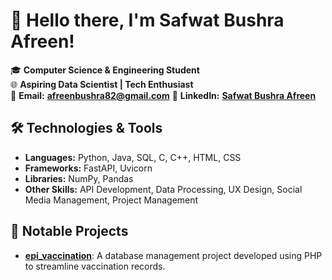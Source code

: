 # 👋 Hello there, I'm Safwat Bushra Afreen!

🎓 **Computer Science & Engineering Student**  
🌐 **Aspiring Data Scientist | Tech Enthusiast**  
📧 **Email:** [**afreenbushra82@gmail.com**](mailto:afreenbushra82@gmail.com) 
💼 **LinkedIn:** [**Safwat Bushra Afreen**](https://www.linkedin.com/in/safwat-bushra-afreen-48018b23b)


## 🛠️ Technologies & Tools

- **Languages:** Python, Java, SQL, C, C++, HTML, CSS  
- **Frameworks:** FastAPI, Uvicorn  
- **Libraries:** NumPy, Pandas   
- **Other Skills:** API Development, Data Processing, UX Design, Social Media Management, Project Management

## 📂 Notable Projects

- **[epi_vaccination](https://github.com/Safwatbushra/epi_vaccination)**: A database management project developed using PHP to streamline vaccination records.  

